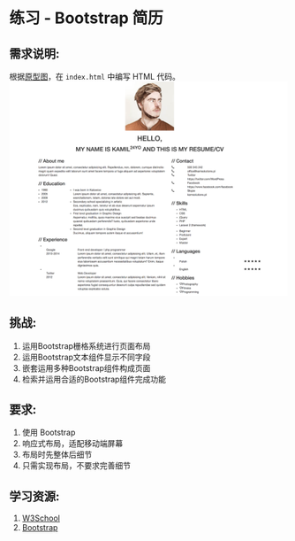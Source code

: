 #  练习 - Bootstrap 简历
## 需求说明:

根据[原型图](http://wrapbootstrap.com/preview/WB0265951)，在 `index.html` 中编写 HTML 代码。
![](./mock.png)

## 挑战:

1. 运用Bootstrap栅格系统进行页面布局
2. 运用Bootstrap文本组件显示不同字段
3. 嵌套运用多种Bootstrap组件构成页面
4. 检索并运用合适的Bootstrap组件完成功能

## 要求:

1. 使用 Bootstrap
2. 响应式布局，适配移动端屏幕
3. 布局时先整体后细节
4. 只需实现布局，不要求完善细节


## 学习资源:

1. [W3School](http://www.w3school.com.cn/)
2. [Bootstrap](http://www.bootcss.com/)

